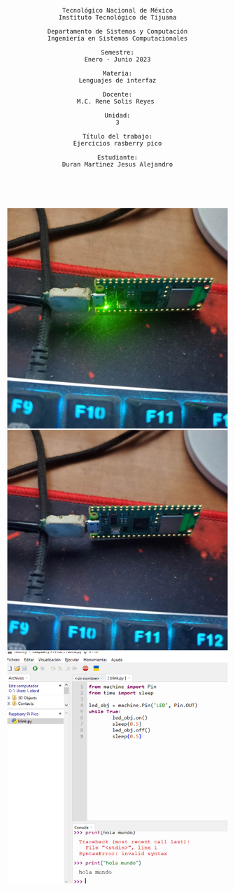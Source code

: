 <pre>

	<p align=center>

Tecnológico Nacional de México
Instituto Tecnológico de Tijuana

Departamento de Sistemas y Computación
Ingeniería en Sistemas Computacionales

Semestre:
Enero - Junio 2023

Materia:
Lenguajes de interfaz

Docente:
M.C. Rene Solis Reyes 

Unidad:
3

Título del trabajo:
Ejercicios rasberry pico

Estudiante:
Duran Martinez Jesus Alejandro

	</p>

</pre>
![](encendida.jpg)
![](apagada.jpg)
![](codigo.png)

